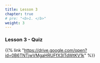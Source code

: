 ```yaml
---
title: Lesson 3   
chapter: true
# pre: "<b>1. </b>"
weight: 3
---
```


### Lesson 3 - Quiz

{{% link "https://drive.google.com/open?id=0B6TNTjwVMgaHRUFfX3lTdWtKV1k" %}}
